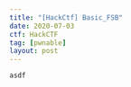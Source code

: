 ```yaml
---
title: "[HackCtf] Basic_FSB"
date: 2020-07-03
ctf: HackCTF
tag: [pwnable]
layout: post
---
```

`asdf`
